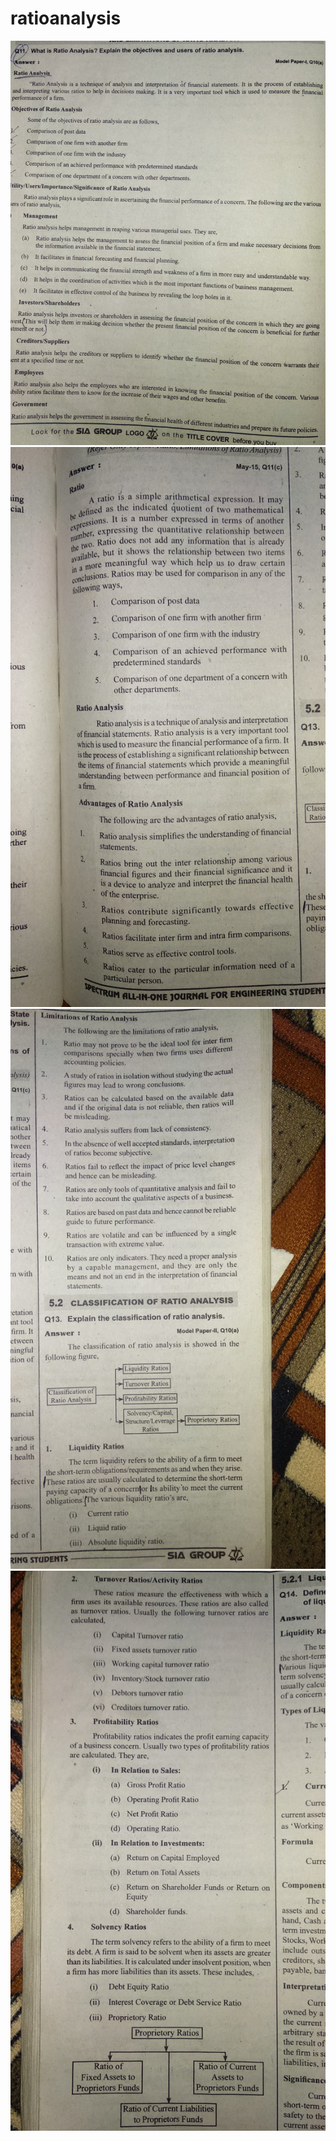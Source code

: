 # ratioanalysis
<!DOCTYPE html>
<html lang="en">
<head>
    <meta charset="UTF-8">
    <meta http-equiv="X-UA-Compatible" content="IE=edge">
    <meta name="viewport" content="width=device-width, initial-scale=1.0">
    <title>Document</title>
</head>
<body>
   <img src="1 (2).jpeg" alt="">
   <img src="1 (3).jpeg" alt="">
   <img src="2.jpeg" alt="">
   <img src="3.jpeg" alt="">
 
</html>
